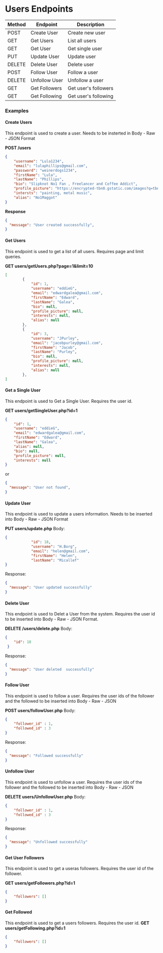 # Users Endpoints

| Method | Endpoint      | Description           |
|--------|---------------|-----------------------|
| POST   | Create User  | Create new user        |
| GET    | Get Users    | List all users         |
| GET    | Get User     | Get single user        |
| PUT    | Update User  | Update user            |
| DELETE | Delete User  | Delete user            |
| POST   | Follow User  | Follow a user          |
| DELETE | Unfollow User| Unfollow a user        |
| GET    | Get Followers| Get user's followers   |
| GET    | Get Following| Get user's following   | 

### Examples

#### Create Users
This endpoint is used to create a user. Needs to be insterted in Body - Raw - JSON Format

**POST /users**
```json
{
    "username": "Lula1234",
    "email": "lulaphillips@gmail.com",
    "password": "weinerdogs1234",
    "firstName": "Lula",
    "lastName": "Phillips",
    "bio": "Slipknot No1 Fan , Freelancer and Coffee Addict",
    "profile_picture": "https://encrypted-tbn0.gstatic.com/images?q=tbn:ANd9GcTJaSVbvNS0IgCfc4ASVxykebVp0OBT0x8osw&s",
    "intersts": "painting, metal music",
    "alias": "No1Maggot"
}
```

**Response**
```json
{
  "message": "User created successfully",
}
```
#### Get Users
This endpoint is used to get a list of all users. Requires page and limit queries.

**GET users/getUsers.php?page=1&limit=10**
```json
[
        {
            "id": 1,
            "username": "eddieG",
            "email": "edwardgalea@gmail.com",
            "firstName": "Edward",
            "lastName": "Galea",
            "bio": null,
            "profile_picture": null,
            "interests": null,
            "alias": null
        },
        {
            "id": 3,
            "username": "JPurley",
            "email": "jacobpurley@gmail.com",
            "firstName": "Jacob",
            "lastName": "Purley",
            "bio": null,
            "profile_picture": null,
            "interests": null,
            "alias": null
        },
]
```
#### Get a Single User
This endpoint is used to Get a Single User. Requires the user id.

**GET users/getSingleUser.php?id=1**
```json
{
    "id": 1,
    "username": "eddieG",
    "email": "edwardgalea@gmail.com",
    "firstName": "Edward",
    "lastName": "Galea",
    "alias": null,
    "bio": null,
    "profile_picture": null,
    "interests": null
}
```

or

```json
{
  "message": "User not found",
}
```

#### Update User
This endpoint is used to update a users information. Needs to be inserted into Body - Raw - JSON Format

**PUT users/update.php**
Body:
```json
{
            "id": 18,
            "username": "H.Borg",
            "email": "helen@gmail.com",
            "firstName": "Helen",
            "lastName": "Micallef"
}
```
Response:
```json
{
  "message": "User updated successfully"
}
```
#### Delete User
This endpoint is used to Delet a User from the system. Requires the user id to be inserted into Body - Raw - JSON Format.

**DELETE /users/delete.php**
Body:
```json
{
    "id": 18
 }

```
Response:
```json
{
  "message": "User deleted  successfully"
}
```

#### Follow User
This endpoint is used to follow a user. Requires the user ids of the follower and the followed to be inserted into Body - Raw - JSON

**POST users/followUser.php**
Body:
```json
{
    "follower_id" : 1,
    "followed_id" : 3
}
```
Response:
```json
{
  "message": "Followed successfully"
}
```
#### Unfollow User
This endpoint is used to unfollow a user. Requires the user ids of the follower and the followed to be inserted into Body - Raw - JSON

**DELETE users/UnfollowUser.php**
Body:
```json
{
    "follower_id" : 1,
    "followed_id" : 3
}
```
Response:
```json
{
  "message": "Unfollowed successfully"
}
```
#### Get User Followers
This endpoint is used to get a useras followers. Requires the user id of the follower.

**GET users/getFollowers.php?id=1**
```json
{
    "followers": []
}
```
#### Get Followed 
This endpoint is used to get a users followers. Requires the user id.
**GET users/getFollowing.php?id=1**
```json
{
    "followers": []
}
```
